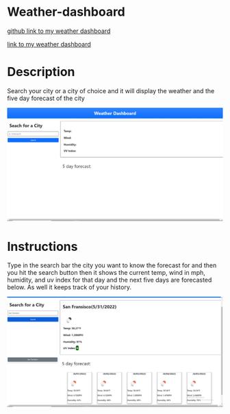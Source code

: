 # Weather-dashboard

[github link to my weather dashboard](https://github.com/Drewpayton/Weather-dashboard)

[link to my weather dashboard](https://drewpayton.github.io/Weather-dashboard/)

# Description

Search your city or a city of choice and it will display the weather and the five day forecast of the city


![picture of my weather dashboard](Capture.PNG)

# Instructions 
Type in the search bar the city you want to know the forecast for and then you hit the search button then it shows the current temp, wind in mph, humidity, and uv index for that day and the next five days are forecasted below. As well it keeps track of your history.

![searched city on weather dashboard](/captureafter.PNG)

